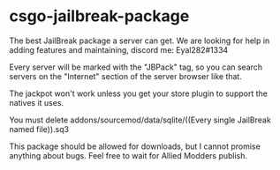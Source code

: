 # csgo-jailbreak-package
The best JailBreak package a server can get. We are looking for help in adding features and maintaining, discord me: Eyal282#1334


Every server will be marked with the "JBPack" tag, so you can search servers on the "Internet" section of the server browser like that.

The jackpot won't work unless you get your store plugin to support the natives it uses.

You must delete addons/sourcemod/data/sqlite/((Every single JailBreak named file)).sq3

This package should be allowed for downloads, but I cannot promise anything about bugs. Feel free to wait for Allied Modders publish.

